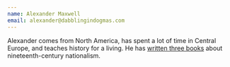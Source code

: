 ```yaml
---
name: Alexander Maxwell
email: alexander@dabblingindogmas.com
---
```


Alexander comes from North America, has spent a lot of time in Central Europe, and teaches history for a living. He has [written three books](https://www.amazon.com/kindle-dbs/entity/author/B0034OTQPY) about nineteenth-century nationalism.
